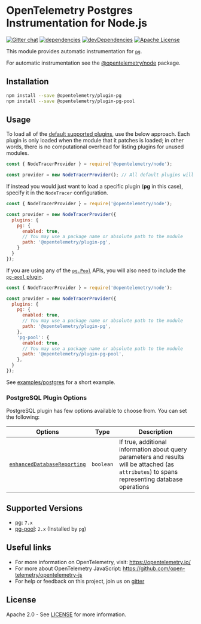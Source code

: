 # OpenTelemetry Postgres Instrumentation for Node.js
[![Gitter chat][gitter-image]][gitter-url]
[![dependencies][dependencies-image]][dependencies-url]
[![devDependencies][devDependencies-image]][devDependencies-url]
[![Apache License][license-image]][license-image]

This module provides automatic instrumentation for [`pg`](https://github.com/brianc/node-postgres).

For automatic instrumentation see the
[@opentelemetry/node](https://github.com/open-telemetry/opentelemetry-js/tree/main/packages/opentelemetry-node) package.

## Installation

```bash
npm install --save @opentelemetry/plugin-pg
npm install --save @opentelemetry/plugin-pg-pool
```

## Usage

To load all of the [default supported plugins](https://github.com/open-telemetry/opentelemetry-js#plugins), use the below approach. Each plugin is only loaded when the module that it patches is loaded; in other words, there is no computational overhead for listing plugins for unused modules.

```js
const { NodeTracerProvider } = require('@opentelemetry/node');

const provider = new NodeTracerProvider(); // All default plugins will be used
```

If instead you would just want to load a specific plugin (**pg** in this case), specify it in the `NodeTracer` configuration.

```js
const { NodeTracerProvider } = require('@opentelemetry/node');

const provider = new NodeTracerProvider({
  plugins: {
    pg: {
      enabled: true,
      // You may use a package name or absolute path to the module
      path: '@opentelemetry/plugin-pg',
    }
  }
});
```

If you are using any of the [`pg.Pool`](https://node-postgres.com/api/pool) APIs, you will also need to include the [`pg-pool` plugin](../opentelemetry-plugin-pg-pool).

```js
const { NodeTracerProvider } = require('@opentelemetry/node');

const provider = new NodeTracerProvider({
  plugins: {
    pg: {
      enabled: true,
      // You may use a package name or absolute path to the module
      path: '@opentelemetry/plugin-pg',
    },
    'pg-pool': {
      enabled: true,
      // You may use a package name or absolute path to the module
      path: '@opentelemetry/plugin-pg-pool',
    },
  }
});
```

See [examples/postgres](https://github.com/open-telemetry/opentelemetry-js-contrib/tree/main/examples/postgres) for a short example.

### PostgreSQL Plugin Options

PostgreSQL plugin has few options available to choose from. You can set the following:

| Options | Type | Description |
| ------- | ---- | ----------- |
| [`enhancedDatabaseReporting`](https://github.com/open-telemetry/opentelemetry-js/blob/main/packages/opentelemetry-api/src/trace/instrumentation/Plugin.ts#L90) | `boolean` | If true, additional information about query parameters and results will be attached (as `attributes`) to spans representing database operations |

## Supported Versions

- [pg](https://npmjs.com/package/pg): `7.x`
- [pg-pool](https://npmjs.com/package/pg-pool): `2.x` (Installed by `pg`)

## Useful links
- For more information on OpenTelemetry, visit: <https://opentelemetry.io/>
- For more about OpenTelemetry JavaScript: <https://github.com/open-telemetry/opentelemetry-js>
- For help or feedback on this project, join us on [gitter][gitter-url]

## License

Apache 2.0 - See [LICENSE][license-url] for more information.

[gitter-image]: https://badges.gitter.im/open-telemetry/opentelemetry-js.svg
[gitter-url]: https://gitter.im/open-telemetry/opentelemetry-node?utm_source=badge&utm_medium=badge&utm_campaign=pr-badge&utm_content=badge
[license-url]: https://github.com/open-telemetry/opentelemetry-js/blob/main/LICENSE
[license-image]: https://img.shields.io/badge/license-Apache_2.0-green.svg?style=flat
[dependencies-image]: https://david-dm.org/open-telemetry/opentelemetry-js/status.svg?path=packages/opentelemetry-plugin-pg
[dependencies-url]: https://david-dm.org/open-telemetry/opentelemetry-js?path=packages%2Fopentelemetry-plugin-pg
[devDependencies-image]: https://david-dm.org/open-telemetry/opentelemetry-js/dev-status.svg?path=packages/opentelemetry-plugin-pg
[devDependencies-url]: https://david-dm.org/open-telemetry/opentelemetry-js?path=packages%2Fopentelemetry-plugin-pg&type=dev
